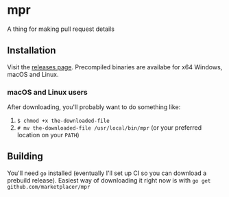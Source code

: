 # mpr

A thing for making pull request details

## Installation

Visit the [releases page](https://github.com/marketplacer/mpr/releases). Precompiled binaries are availabe for x64 Windows, macOS and Linux.

### macOS and Linux users

After downloading, you'll probably want to do something like:

1. `$ chmod +x the-downloaded-file`
2. `# mv the-downloaded-file /usr/local/bin/mpr` (or your preferred location on your `PATH`)

## Building

You'll need `go` installed (eventually I'll set up CI so you can download a prebuild release). Easiest way of downloading it right now is with `go get github.com/marketplacer/mpr`
